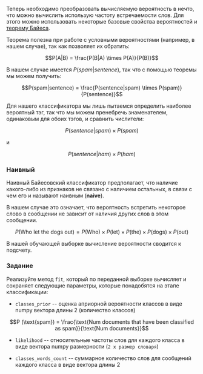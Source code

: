 Теперь необходимо преобразовать вычисляемую вероятность в нечто, что можно вычислить использую частоту встречаемости слов. Для этого можно использовать некоторые базовые свойства вероятностей и [теорему Байеса](https://ru.wikipedia.org/wiki/%D0%A2%D0%B5%D0%BE%D1%80%D0%B5%D0%BC%D0%B0_%D0%91%D0%B0%D0%B9%D0%B5%D1%81%D0%B0).

Теорема полезна при работе с условными вероятностями (например, в нашем случае), так как позволяет их обратить:

$$P(A|B) = \frac{P(B|A) \times P(A)}{P(B)}$$

В нашем случае имеется $P(spam | sentence)$, так что с помощью теоремы мы можем получить:

$$P(spam|sentence) = \frac{P(sentence|spam) \times P(spam)}{P(sentence)}$$

Для нашего классификатора мы лишь пытаемся определить наиболее вероятный тэг, так что мы можем пренебречь знаменателем, одинаковым для обоих тэгов, и сравнить числители:

$$P(sentence|spam) \times P(spam)$$

и

$$P(sentence|ham) \times P(ham)$$

### Наивный

Наивный Байесовский классификатор предполагает, что наличие какого-либо из признаков не связано с наличием остальных, в связи с чем его и называют наивным (**naive**).

В нашем случае это означает, что вероятность встретить некоторое слово в сообщении не зависит от наличия других слов в этом сообщении.

$$P(\text{Who let the dogs out}) = P(\text{Who}) \times P(\text{let}) \times P(\text{the}) \times P(\text{dogs}) \times P(\text{out})$$

В нашей обучающей выборке вычисление вероятности сводится к подсчету. 


### Задание

Реализуйте метод `fit`, который по переданной выборке вычисляет и сохраняет следующие параметры, которые понадобятся на этапе классификации:

  -  `classes_prior` -- оценка априорной вероятности классов в виде numpy вектора длины 2 (количество классов)

  $$P (\text{spam}) = \frac{\text{Num documents that have been classified as spam}}{\text{Num documents}}$$

  - `likelihood` -- относительные частоты слов для каждого класса в виде вектора numpy размерности (`2 x размер словаря`)

  - `classes_words_count` -- суммарное количество слов для сообщений каждого класса в виде вектора длины 2
